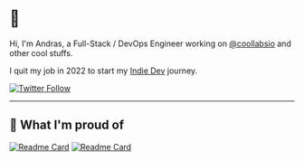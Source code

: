 # 👋

Hi, I'm Andras, a Full-Stack / DevOps Engineer working on [@coollabsio](https://coollabs.io) and other cool stuffs.

I quit my job in 2022 to start my [Indie Dev](https://newsletter.coollabs.io) journey.

[![Twitter Follow](https://img.shields.io/twitter/follow/heyandras?color=blue&label=Follow%20my%20journey%20on%20Twitter&style=for-the-badge)](https://twitter.com/heyandras)

--- 

## 🎉 What I'm proud of

[![Readme Card](https://github-readme-stats.vercel.app/api/pin/?username=coollabsio&repo=coolify&show_owner=true)](https://github.com/coollabsio/coolify) 
[![Readme Card](https://github-readme-stats.vercel.app/api/pin/?username=coollabsio&repo=fonts&show_owner=true)](https://github.com/coollabsio/fonts)


<!--
**andrasbacsai/andrasbacsai** is a ✨ _special_ ✨ repository because its `README.md` (this file) appears on your GitHub profile.

Here are some ideas to get you started:

- 🔭 I’m currently working on ...
- 🌱 I’m currently learning ...
- 👯 I’m looking to collaborate on ...
- 🤔 I’m looking for help with ...
- 💬 Ask me about ...
- 📫 How to reach me: ...
- 😄 Pronouns: ...
- ⚡ Fun fact: ...
-->
